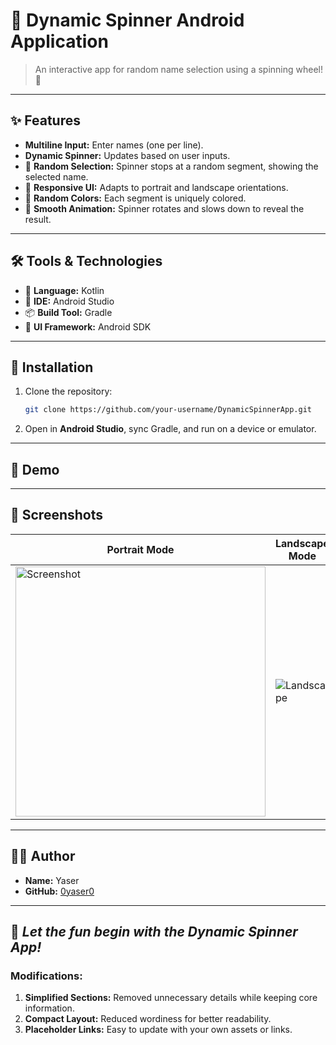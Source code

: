 # 🎡 Dynamic Spinner Android Application  

> An interactive app for random name selection using a spinning wheel! 🎉

---

## ✨ Features  
- **Multiline Input:** Enter names (one per line).  
- **Dynamic Spinner:** Updates based on user inputs.  
- 🎯 **Random Selection:** Spinner stops at a random segment, showing the selected name.  
- 📱 **Responsive UI:** Adapts to portrait and landscape orientations.  
- 🎨 **Random Colors:** Each segment is uniquely colored.  
- 🎥 **Smooth Animation:** Spinner rotates and slows down to reveal the result.  

---

## 🛠️ Tools & Technologies  
- 📝 **Language:** Kotlin  
- 🔧 **IDE:** Android Studio  
- 📦 **Build Tool:** Gradle  
- 🎨 **UI Framework:** Android SDK  

---

## 🚀 Installation  
1. Clone the repository:  
   ```bash  
   git clone https://github.com/your-username/DynamicSpinnerApp.git  
   ```  
2. Open in **Android Studio**, sync Gradle, and run on a device or emulator.  

---

## 🎥 Demo  


---

## 📸 Screenshots  
| Portrait Mode               | Landscape Mode               |  
|-----------------------------|------------------------------|  
|  <img src="https://github.com/user-attachments/assets/dea8a6d6-5b73-4227-ac8d-2f2dc887f03c" alt="Screenshot" width="400"/> | ![Landscape](assets/landscape.png) |  

---

## 👨‍💻 Author  
- **Name:** Yaser  
- **GitHub:** [0yaser0](https://github.com/0yaser0)  

---

## 🎉 *Let the fun begin with the Dynamic Spinner App!*  

### Modifications:
1. **Simplified Sections:** Removed unnecessary details while keeping core information.  
2. **Compact Layout:** Reduced wordiness for better readability.  
3. **Placeholder Links:** Easy to update with your own assets or links.  
